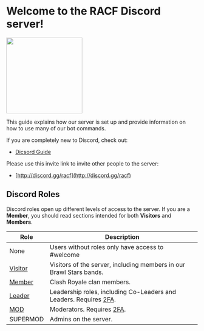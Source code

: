 # Welcome to the RACF Discord server!

<img src="/img/racf/racf-logo-bg-red.png" width="200" height="200">

This guide explains how our server is set up and provide information on how to use many of our bot commands.

If you are completely new to Discord, check out:

- [Dicsord Guide](https://discordguide.us/guides.html#/desktop)

Please use this invite link to invite other people to the server:

- [http://discord.gg/racf](http://discord.gg/racf)

## Discord Roles

Discord roles open up different levels of access to the server. If you are a **Member**, you should read sections intended for both **Visitors** and **Members**.

Role | Description
--- | ---
None | Users without roles only have access to #welcome
[Visitor](visitors.md) | Visitors of the server, including members in our Brawl Stars bands.
[Member](members.md) | Clash Royale clan members.
[Leader](leaders.md) | Leadership roles, including Co-Leaders and Leaders. Requires [2FA](leader/2fa.md).
[MOD](mods.md) | Moderators. Requires [2FA](leader/2fa.md).
SUPERMOD | Admins on the server.

